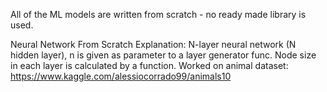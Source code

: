 All of the ML models are written from scratch - no ready made library is used.

Neural Network From Scratch Explanation:
N-layer neural network (N hidden layer), n is given as parameter to a layer generator func. 
Node size in each layer is calculated by a function.
Worked on animal dataset: https://www.kaggle.com/alessiocorrado99/animals10
